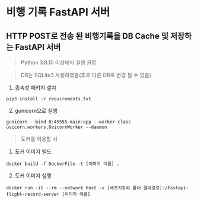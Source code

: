 # 비행 기록 FastAPI 서버
## HTTP POST로 전송 된 비행기록을 DB Cache 및 저장하는 FastAPI 서버
> Python 3.8.10 이상에서 실행 권장

> DB는 SQLite3 사용하였음(추후 다른 DB로 변경 될 수 있음).

1. 종속성 패키지 설치
```
pip3 install -r requirements.txt
```
2. gunicorn으로 실행
```
gunicorn --bind 0:45555 main:app --worker-class uvicorn.workers.UvicornWorker --daemon
```

> 도커를 이용할 시
1. 도커 이미지 빌드
```
docker build -f DockerFile -t [이미지 이름] .
```
2. 도커 이미지 실행
```
docker run -it --rm --network host -v [레포지토리 폴더 절대경로]:/fastapi-flight-record-server [이미지 이름]
```
